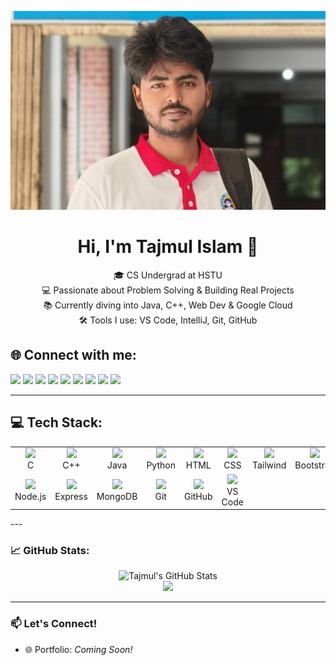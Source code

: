 <!-- Profile Image -->
<p align="center">
  <img src=https://github.com/tajmul-4u/tajmul-4u/blob/d9d383b9a08057873a85496e4510770b6edbc0f7/1000035447.jpg
</p>
<h1 align="center">Hi, I'm Tajmul Islam 👋</h1>

<p align="center">
  🎓 CS Undergrad at HSTU <br>
  💻 Passionate about Problem Solving & Building Real Projects <br>
  📚 Currently diving into Java, C++, Web Dev & Google Cloud <br>
  🛠️ Tools I use: VS Code, IntelliJ, Git, GitHub <br>
</p>

## 🌐 Connect with me:

<p align="left">
  <a href="https://www.linkedin.com/in/tajmul-islam4u/" target="_blank"><img src="https://img.shields.io/badge/LinkedIn-0077B5?style=for-the-badge&logo=linkedin&logoColor=white"/></a>
  <a href="https://www.facebook.com/tajmulforeverAK47" target="_blank"><img src="https://img.shields.io/badge/Facebook-1877F2?style=for-the-badge&logo=facebook&logoColor=white"/></a>
  <a href="https://www.instagram.com/_tajmul_96" target="_blank"><img src="https://img.shields.io/badge/Instagram-E4405F?style=for-the-badge&logo=instagram&logoColor=white"/></a>
  <a href="https://threads.net/_tajmul_96" target="_blank"><img src="https://img.shields.io/badge/Threads-000000?style=for-the-badge&logo=threads&logoColor=white"/></a>
  <a href="https://wa.me/+8801521724362" target="_blank"><img src="https://img.shields.io/badge/WhatsApp-25D366?style=for-the-badge&logo=whatsapp&logoColor=white"/></a>
  <a href="https://twitter.com/AK47Tajmul" target="_blank"><img src="https://img.shields.io/badge/Twitter-1DA1F2?style=for-the-badge&logo=twitter&logoColor=white"/></a>
  <a href="https://dev.to/tajmul_islam_47" target="_blank"><img src="https://img.shields.io/badge/Dev.to-0A0A0A?style=for-the-badge&logo=devdotto&logoColor=white"/></a>
  <a href="https://github.com/tajmul-4u" target="_blank"><img src="https://img.shields.io/badge/GitHub-181717?style=for-the-badge&logo=github&logoColor=white"/></a>
  <a href="mailto:tajmulislam137@gmail.com"><img src="https://img.shields.io/badge/Gmail-D14836?style=for-the-badge&logo=gmail&logoColor=white"/></a>
</p>

---
## 💻 Tech Stack: 
<table>
  <tr>
    <td align="center">
      <img src="https://cdn.jsdelivr.net/gh/devicons/devicon/icons/c/c-original.svg" width="40"/><br/>C
    </td>
    <td align="center">
      <img src="https://cdn.jsdelivr.net/gh/devicons/devicon/icons/cplusplus/cplusplus-original.svg" width="40"/><br/>C++
    </td>
    <td align="center">
      <img src="https://cdn.jsdelivr.net/gh/devicons/devicon/icons/java/java-original.svg" width="40"/><br/>Java
    </td>
    <td align="center">
      <img src="https://cdn.jsdelivr.net/gh/devicons/devicon/icons/python/python-original.svg" width="40"/><br/>Python
    </td>
    <td align="center">
      <img src="https://cdn.jsdelivr.net/gh/devicons/devicon/icons/html5/html5-original.svg" width="40" /><br>HTML
    </td>
    <td align="center">
      <img src="https://cdn.jsdelivr.net/gh/devicons/devicon/icons/css3/css3-original.svg" width="40" /><br>CSS
    </td>
    <td align="center">
      <img src="https://www.vectorlogo.zone/logos/tailwindcss/tailwindcss-icon.svg" width="40" /><br>Tailwind
    </td>
    <td align="center">
      <img src="https://cdn.jsdelivr.net/gh/devicons/devicon/icons/bootstrap/bootstrap-original.svg" width="40" /><br>Bootstrap
    </td>
    <td align="center">
      <img src="https://cdn.jsdelivr.net/gh/devicons/devicon/icons/javascript/javascript-original.svg" width="40" /><br>JavaScript
    </td>
    <td align="center">
      <img src="https://cdn.jsdelivr.net/gh/devicons/devicon/icons/react/react-original.svg" width="40" /><br>React
    </td>
  </tr>
  <tr>
    <td align="center">
      <img src="https://cdn.jsdelivr.net/gh/devicons/devicon/icons/nodejs/nodejs-original.svg" width="40" /><br>Node.js
    </td>
    <td align="center">
      <img src="https://cdn.jsdelivr.net/gh/devicons/devicon/icons/express/express-original.svg" width="40" /><br>Express
    </td>
    <td align="center">
      <img src="https://cdn.jsdelivr.net/gh/devicons/devicon/icons/mongodb/mongodb-original.svg" width="40" /><br>MongoDB
    </td>
    <td align="center">
      <img src="https://cdn.jsdelivr.net/gh/devicons/devicon/icons/git/git-original.svg" width="40" /><br>Git
    </td>
    <td align="center">
      <img src="https://cdn.jsdelivr.net/gh/devicons/devicon/icons/github/github-original.svg" width="40" /><br>GitHub
    </td>
    <td align="center">
      <img src="https://cdn.jsdelivr.net/gh/devicons/devicon/icons/vscode/vscode-original.svg" width="40" /><br>VS Code
    </td>
  </tr>
</table>
---

### 📈 GitHub Stats:
<p align="center">
  <img src="https://github-readme-stats.vercel.app/api?username=tajmul-4u&show_icons=true&theme=tokyonight" alt="Tajmul's GitHub Stats" />
  <br>
  <img src="https://github-readme-streak-stats.herokuapp.com?user=tajmul-4u&theme=tokyonight&hide_border=true" />
</p>

---

### 📫 Let's Connect!
- 🌐 Portfolio: *Coming Soon!*


